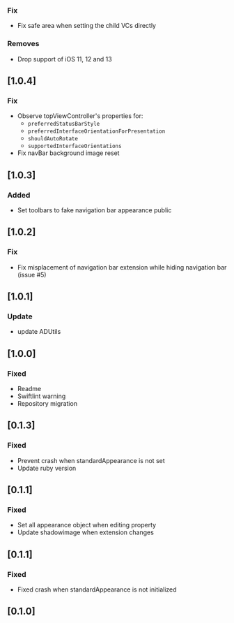 ### Fix
- Fix safe area when setting the child VCs directly

### Removes
- Drop support of iOS 11, 12 and 13

## [1.0.4]

### Fix
- Observe topViewController's properties for:
    - `preferredStatusBarStyle`
    - `preferredInterfaceOrientationForPresentation`
    - `shouldAutoRotate`
    - `supportedInterfaceOrientations`
- Fix navBar background image reset

## [1.0.3]

### Added
- Set toolbars to fake navigation bar appearance public

## [1.0.2]

### Fix
- Fix misplacement of navigation bar extension while hiding navigation bar (issue #5)

## [1.0.1]

### Update
- update ADUtils

## [1.0.0]

### Fixed
- Readme
- Swiftlint warning
- Repository migration

## [0.1.3]

### Fixed
- Prevent crash when standardAppearance is not set
- Update ruby version

## [0.1.1]

### Fixed
- Set all appearance object when editing property
- Update shadowimage when extension changes

## [0.1.1]

### Fixed
- Fixed crash when standardAppearance is not initialized

## [0.1.0]
